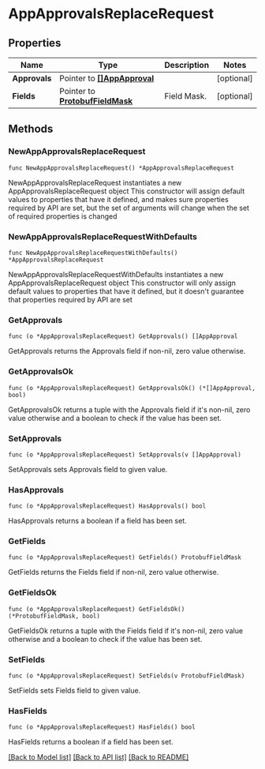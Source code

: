 # AppApprovalsReplaceRequest

## Properties

Name | Type | Description | Notes
------------ | ------------- | ------------- | -------------
**Approvals** | Pointer to [**[]AppApproval**](AppApproval.md) |  | [optional] 
**Fields** | Pointer to [**ProtobufFieldMask**](ProtobufFieldMask.md) | Field Mask. | [optional] 

## Methods

### NewAppApprovalsReplaceRequest

`func NewAppApprovalsReplaceRequest() *AppApprovalsReplaceRequest`

NewAppApprovalsReplaceRequest instantiates a new AppApprovalsReplaceRequest object
This constructor will assign default values to properties that have it defined,
and makes sure properties required by API are set, but the set of arguments
will change when the set of required properties is changed

### NewAppApprovalsReplaceRequestWithDefaults

`func NewAppApprovalsReplaceRequestWithDefaults() *AppApprovalsReplaceRequest`

NewAppApprovalsReplaceRequestWithDefaults instantiates a new AppApprovalsReplaceRequest object
This constructor will only assign default values to properties that have it defined,
but it doesn't guarantee that properties required by API are set

### GetApprovals

`func (o *AppApprovalsReplaceRequest) GetApprovals() []AppApproval`

GetApprovals returns the Approvals field if non-nil, zero value otherwise.

### GetApprovalsOk

`func (o *AppApprovalsReplaceRequest) GetApprovalsOk() (*[]AppApproval, bool)`

GetApprovalsOk returns a tuple with the Approvals field if it's non-nil, zero value otherwise
and a boolean to check if the value has been set.

### SetApprovals

`func (o *AppApprovalsReplaceRequest) SetApprovals(v []AppApproval)`

SetApprovals sets Approvals field to given value.

### HasApprovals

`func (o *AppApprovalsReplaceRequest) HasApprovals() bool`

HasApprovals returns a boolean if a field has been set.

### GetFields

`func (o *AppApprovalsReplaceRequest) GetFields() ProtobufFieldMask`

GetFields returns the Fields field if non-nil, zero value otherwise.

### GetFieldsOk

`func (o *AppApprovalsReplaceRequest) GetFieldsOk() (*ProtobufFieldMask, bool)`

GetFieldsOk returns a tuple with the Fields field if it's non-nil, zero value otherwise
and a boolean to check if the value has been set.

### SetFields

`func (o *AppApprovalsReplaceRequest) SetFields(v ProtobufFieldMask)`

SetFields sets Fields field to given value.

### HasFields

`func (o *AppApprovalsReplaceRequest) HasFields() bool`

HasFields returns a boolean if a field has been set.


[[Back to Model list]](../README.md#documentation-for-models) [[Back to API list]](../README.md#documentation-for-api-endpoints) [[Back to README]](../README.md)


